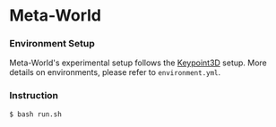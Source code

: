 # Meta-World

### Environment Setup
Meta-World's experimental setup follows the [Keypoint3D](https://github.com/buoyancy99/unsup-3d-keypoints) setup.
More details on environments, please refer to ``environment.yml``.

### Instruction
```
$ bash run.sh
```